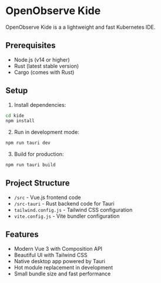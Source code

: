 # OpenObserve Kide

OpenObserve Kide is a a lightweight and fast Kubernetes IDE.

## Prerequisites

- Node.js (v14 or higher)
- Rust (latest stable version)
- Cargo (comes with Rust)

## Setup

1. Install dependencies:
```bash
cd kide
npm install
```

2. Run in development mode:
```bash
npm run tauri dev
```

3. Build for production:
```bash
npm run tauri build
```

## Project Structure

- `/src` - Vue.js frontend code
- `/src-tauri` - Rust backend code for Tauri
- `tailwind.config.js` - Tailwind CSS configuration
- `vite.config.js` - Vite bundler configuration

## Features

- Modern Vue 3 with Composition API
- Beautiful UI with Tailwind CSS
- Native desktop app powered by Tauri
- Hot module replacement in development
- Small bundle size and fast performance